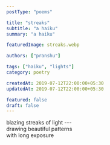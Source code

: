 ```yaml
---
postType: "poems"

title: "streaks"
subtitle: "a haiku"
summary: "a haiku"

featuredImage: streaks.webp

authors: ["pranshu"]

tags: ["haiku", "lights"]
category: poetry

createdAt: 2019-07-12T22:00:00+05:30
updatedAt: 2019-07-12T22:00:00+05:30

featured: false
draft: false
---
```


blazing streaks of light ---  
drawing beautiful patterns  
with long exposure
